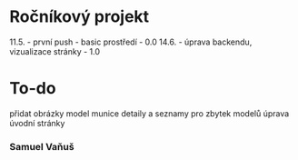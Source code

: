 # Ročníkový projekt
11.5. - první push - basic prostředí - 0.0
14.6. - úprava backendu, vizualizace stránky - 1.0
# To-do
přidat obrázky
model munice
detaily a seznamy pro zbytek modelů
úprava úvodní stránky
### Samuel Vaňuš